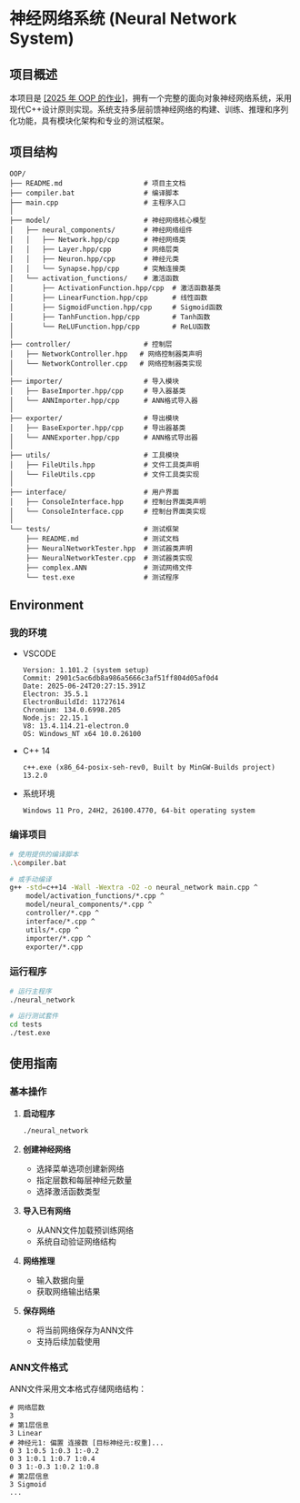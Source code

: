 # 神经网络系统 (Neural Network System)

## 项目概述

本项目是 [ [2025 年 OOP 的作业]](2025OOP大作业_订正版V2.pdf)，拥有一个完整的面向对象神经网络系统，采用现代C++设计原则实现。系统支持多层前馈神经网络的构建、训练、推理和序列化功能，具有模块化架构和专业的测试框架。

## 项目结构

```
OOP/
├── README.md                    # 项目主文档
├── compiler.bat                 # 编译脚本
├── main.cpp                     # 主程序入口
│
├── model/                       # 神经网络核心模型
│   ├── neural_components/       # 神经网络组件
│   │   ├── Network.hpp/cpp      # 神经网络类
│   │   ├── Layer.hpp/cpp        # 网络层类
│   │   ├── Neuron.hpp/cpp       # 神经元类
│   │   └── Synapse.hpp/cpp      # 突触连接类
│   └── activation_functions/    # 激活函数
│       ├── ActivationFunction.hpp/cpp  # 激活函数基类
│       ├── LinearFunction.hpp/cpp      # 线性函数
│       ├── SigmoidFunction.hpp/cpp     # Sigmoid函数
│       ├── TanhFunction.hpp/cpp        # Tanh函数
│       └── ReLUFunction.hpp/cpp        # ReLU函数
│
├── controller/                  # 控制层
│   ├── NetworkController.hpp   # 网络控制器类声明
│   └── NetworkController.cpp   # 网络控制器类实现
│
├── importer/                    # 导入模块
│   ├── BaseImporter.hpp/cpp     # 导入器基类
│   └── ANNImporter.hpp/cpp      # ANN格式导入器
│
├── exporter/                    # 导出模块
│   ├── BaseExporter.hpp/cpp     # 导出器基类
│   └── ANNExporter.hpp/cpp      # ANN格式导出器
│
├── utils/                       # 工具模块
│   ├── FileUtils.hpp            # 文件工具类声明
│   └── FileUtils.cpp            # 文件工具类实现
│
├── interface/                   # 用户界面
│   ├── ConsoleInterface.hpp     # 控制台界面类声明
│   └── ConsoleInterface.cpp     # 控制台界面类实现
│
└── tests/                       # 测试框架
    ├── README.md                # 测试文档
    ├── NeuralNetworkTester.hpp  # 测试器类声明
    ├── NeuralNetworkTester.cpp  # 测试器类实现
    ├── complex.ANN              # 测试网络文件
    └── test.exe                 # 测试程序
```

## Environment

### 我的环境

- VSCODE
  ```
  Version: 1.101.2 (system setup)
  Commit: 2901c5ac6db8a986a5666c3af51ff804d05af0d4
  Date: 2025-06-24T20:27:15.391Z
  Electron: 35.5.1
  ElectronBuildId: 11727614
  Chromium: 134.0.6998.205
  Node.js: 22.15.1
  V8: 13.4.114.21-electron.0
  OS: Windows_NT x64 10.0.26100
  ```
- C++ 14
   ```
   c++.exe (x86_64-posix-seh-rev0, Built by MinGW-Builds project) 13.2.0
   ```
- 系统环境
   ```
   Windows 11 Pro, 24H2, 26100.4770, 64-bit operating system
   ```
### 编译项目

```bash
# 使用提供的编译脚本
.\compiler.bat

# 或手动编译
g++ -std=c++14 -Wall -Wextra -O2 -o neural_network main.cpp ^
    model/activation_functions/*.cpp ^
    model/neural_components/*.cpp ^
    controller/*.cpp ^
    interface/*.cpp ^
    utils/*.cpp ^
    importer/*.cpp ^
    exporter/*.cpp
```

### 运行程序

```bash
# 运行主程序
./neural_network

# 运行测试套件
cd tests
./test.exe
```

## 使用指南

### 基本操作

1. **启动程序**
   ```bash
   ./neural_network
   ```

2. **创建神经网络**
   - 选择菜单选项创建新网络
   - 指定层数和每层神经元数量
   - 选择激活函数类型

3. **导入已有网络**
   - 从ANN文件加载预训练网络
   - 系统自动验证网络结构

4. **网络推理**
   - 输入数据向量
   - 获取网络输出结果

5. **保存网络**
   - 将当前网络保存为ANN文件
   - 支持后续加载使用

### ANN文件格式

ANN文件采用文本格式存储网络结构：
```
# 网络层数
3
# 第1层信息
3 Linear
# 神经元1: 偏置 连接数 [目标神经元:权重]...
0 3 1:0.5 1:0.3 1:-0.2
0 3 1:0.1 1:0.7 1:0.4
0 3 1:-0.3 1:0.2 1:0.8
# 第2层信息
3 Sigmoid
...
```
